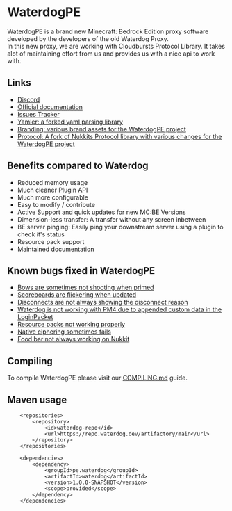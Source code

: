# WaterdogPE

WaterdogPE is a brand new Minecraft: Bedrock Edition proxy software developed by the developers
of the old Waterdog Proxy. 
<br>
In this new proxy, we are working with Cloudbursts Protocol Library. It takes alot of maintaining
effort from us and provides us with a nice api to work with.

## Links

- [Discord](https://discord.gg/sJ452xNugw)
- [Official documentation](https://docs.waterdog.dev)
- [Issues Tracker](https://github.com/WaterdogPE/WaterdogPE/issues)
- [Yamler: a forked yaml parsing library](https://github.com/WaterdogPE/Yamler)
- [Branding: various brand assets for the WaterdogPE project](https://github.com/WaterdogPE/Branding)
- [Protocol: A fork of Nukkits Protocol library with various changes for the WaterdogPE project](https://github.com/WaterdogPE/Protocol)

## Benefits compared to Waterdog 

- Reduced memory usage
- Much cleaner Plugin API
- Much more configurable
- Easy to modify / contribute
- Active Support and quick updates for new MC:BE Versions
- Dimension-less transfer: A transfer without any screen inbetween
- BE server pinging: Easily ping your downstream server using a plugin to check it's status
- Resource pack support
- Maintained documentation


## Known bugs fixed in WaterdogPE

- [Bows are sometimes not shooting when primed](https://github.com/yesdog/Waterdog/issues/53)
- [Scoreboards are flickering when updated](https://github.com/yesdog/Waterdog/issues/62)
- [Disconnects are not always showing the disconnect reason](https://github.com/yesdog/Waterdog/issues/97)
- [Waterdog is not working with PM4 due to appended custom data in the LoginPacket](https://github.com/yesdog/Waterdog/issues/161)
- [Resource packs not working properly](https://github.com/yesdog/Waterdog/issues/110)
- [Native ciphering sometimes fails](https://github.com/yesdog/Waterdog/issues/130)
- [Food bar not always working on Nukkit](https://github.com/yesdog/Waterdog/issues/144)

## Compiling
To compile WaterdogPE please visit our [COMPILING.md](COMPILING.md) guide.

## Maven usage
```mvn
    <repositories>
        <repository>
            <id>waterdog-repo</id>
            <url>https://repo.waterdog.dev/artifactory/main</url>
        </repository>
    </repositories>

    <dependencies>
        <dependency>
            <groupId>pe.waterdog</groupId>
            <artifactId>waterdog</artifactId>
            <version>1.0.0-SNAPSHOT</version>
            <scope>provided</scope>
        </dependency>
    </dependencies>
```